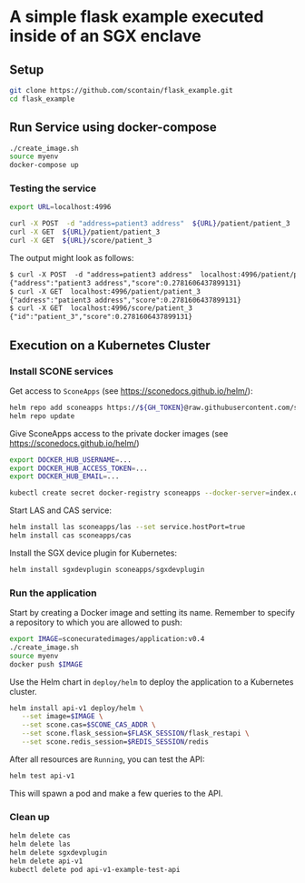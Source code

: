 # A simple flask example executed inside of an SGX enclave

## Setup

```bash
git clone https://github.com/scontain/flask_example.git
cd flask_example
```


## Run Service using docker-compose

```bash
./create_image.sh
source myenv
docker-compose up
```

### Testing the service

```bash
export URL=localhost:4996
```

```bash
curl -X POST  -d "address=patient3 address"  ${URL}/patient/patient_3
curl -X GET  ${URL}/patient/patient_3 
curl -X GET  ${URL}/score/patient_3
```

The output might look as follows:

```txt
$ curl -X POST  -d "address=patient3 address"  localhost:4996/patient/patient_3
{"address":"patient3 address","score":0.2781606437899131}
$ curl -X GET  localhost:4996/patient/patient_3 
{"address":"patient3 address","score":0.2781606437899131}
$ curl -X GET  localhost:4996/score/patient_3 
{"id":"patient_3","score":0.2781606437899131}
```

## Execution on a Kubernetes Cluster

### Install SCONE services

Get access to `SconeApps` (see <https://sconedocs.github.io/helm/>):

```bash
helm repo add sconeapps https://${GH_TOKEN}@raw.githubusercontent.com/scontain/sconeapps/master/
helm repo update
```

Give SconeApps access to the private docker images (see <https://sconedocs.github.io/helm/>)

```bash
export DOCKER_HUB_USERNAME=...
export DOCKER_HUB_ACCESS_TOKEN=...
export DOCKER_HUB_EMAIL=...

kubectl create secret docker-registry sconeapps --docker-server=index.docker.io/v1/ --docker-username=$DOCKER_HUB_USERNAME --docker-password=$DOCKER_HUB_ACCESS_TOKEN --docker-email=$DOCKER_HUB_EMAIL
```

Start LAS and CAS service:

```bash
helm install las sconeapps/las --set service.hostPort=true
helm install cas sconeapps/cas
```

Install the SGX device plugin for Kubernetes:

```bash
helm install sgxdevplugin sconeapps/sgxdevplugin
```

### Run the application

Start by creating a Docker image and setting its name. Remember to specify a repository to which you are allowed to push:

```bash
export IMAGE=sconecuratedimages/application:v0.4
./create_image.sh
source myenv
docker push $IMAGE
```

Use the Helm chart in `deploy/helm` to deploy the application to a Kubernetes cluster.

```bash
helm install api-v1 deploy/helm \
   --set image=$IMAGE \
   --set scone.cas=$SCONE_CAS_ADDR \
   --set scone.flask_session=$FLASK_SESSION/flask_restapi \
   --set scone.redis_session=$REDIS_SESSION/redis
```

After all resources are `Running`, you can test the API:

```bash
helm test api-v1
```

This will spawn a pod and make a few queries to the API.

### Clean up

```bash
helm delete cas
helm delete las
helm delete sgxdevplugin
helm delete api-v1
kubectl delete pod api-v1-example-test-api
```

